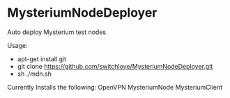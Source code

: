 # MysteriumNodeDeployer
Auto deploy Mysterium test nodes

Usage:
- apt-get install git
- git clone https://github.com/switchlove/MysteriumNodeDeployer.git
- sh ./mdn.sh

Currently Installs the following:
OpenVPN
MysteriumNode
MysteriumClient
